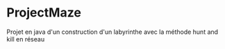 # ProjectMaze
Projet en java d'un construction d'un labyrinthe avec la méthode hunt and kill en réseau
